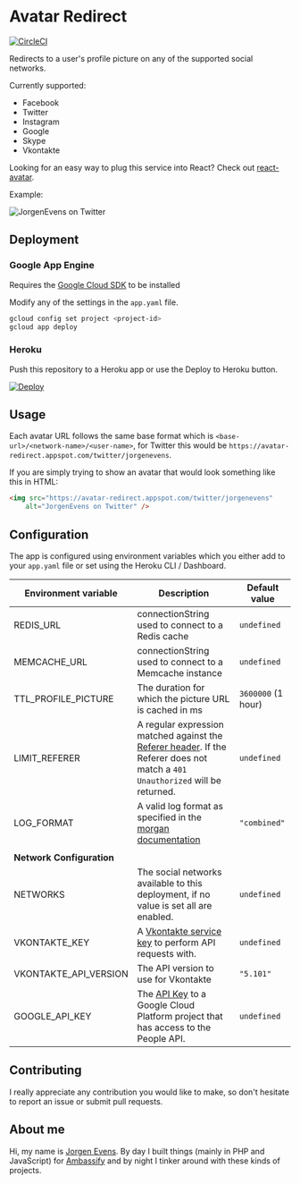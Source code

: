 # Avatar Redirect

[![CircleCI](https://circleci.com/gh/JorgenEvens/avatar-redirect.svg?style=svg)](https://circleci.com/gh/JorgenEvens/avatar-redirect)

Redirects to a user's profile picture on any of the supported social networks.

Currently supported:

- Facebook
- Twitter
- Instagram
- Google
- Skype
- Vkontakte

Looking for an easy way to plug this service into React? Check out [react-avatar](https://github.com/Sitebase/react-avatar).

Example:

![JorgenEvens on Twitter](https://avatar-redirect.appspot.com/twitter/JorgenEvens?size=bigger)

## Deployment

### Google App Engine

Requires the [Google Cloud SDK](https://cloud.google.com/sdk/) to be installed

Modify any of the settings in the `app.yaml` file.

```sh
gcloud config set project <project-id>
gcloud app deploy
```

### Heroku

Push this repository to a Heroku app or use the Deploy to Heroku button.

[![Deploy](https://www.herokucdn.com/deploy/button.svg)](https://heroku.com/deploy)

## Usage

Each avatar URL follows the same base format which is `<base-url>/<network-name>/<user-name>`, for Twitter this would be `https://avatar-redirect.appspot.com/twitter/jorgenevens`.

If you are simply trying to show an avatar that would look something like this in HTML:

```html
<img src="https://avatar-redirect.appspot.com/twitter/jorgenevens"
    alt="JorgenEvens on Twitter" />
```

## Configuration

The app is configured using environment variables which you either add to your `app.yaml` file or set using the Heroku CLI / Dashboard.

| Environment variable | Description | Default value |
| --- | --- | --- |
| REDIS\_URL | connectionString used to connect to a Redis cache | `undefined` |
| MEMCACHE\_URL | connectionString used to connect to a Memcache instance | `undefined` |
| TTL\_PROFILE\_PICTURE | The duration for which the picture URL is cached in ms | `3600000` (1 hour) |
| LIMIT\_REFERER | A regular expression matched against the [Referer header](https://developer.mozilla.org/en-US/docs/Web/HTTP/Headers/Referer). If the Referer does not match a `401 Unauthorized` will be returned. | `undefined` |
| LOG\_FORMAT | A valid log format as specified in the [morgan documentation](https://github.com/expressjs/morgan#predefined-formats) | `"combined"` |
|  |  |  |
| **Network Configuration** |  |  |
| NETWORKS | The social networks available to this deployment, if no value is set all are enabled. | `undefined` |
| VKONTAKTE\_KEY | A [Vkontakte service key](https://vk.com/dev/access_token?f=3.%20Service%20Token) to perform API requests with. | `undefined` |
| VKONTAKTE\_API\_VERSION | The API version to use for Vkontakte | `"5.101"` |
| GOOGLE\_API\_KEY | The [API Key](https://console.cloud.google.com/apis/credentials) to a Google Cloud Platform project that has access to the People API. | `undefined` |

## Contributing

I really appreciate any contribution you would like to make, so don't hesitate to report an issue or submit pull requests.

## About me

Hi, my name is [Jorgen Evens](https://jorgen.evens.eu). By day I built things (mainly in PHP and JavaScript) for [Ambassify](https://ambassify.com) and by night I tinker around with these kinds of projects.
